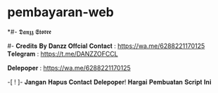 # pembayaran-web

*#- 𝕯𝖆𝖓𝖟𝖟 𝕾𝖙𝖔𝖗𝖊𝖊

#- 𝐂𝐫𝐞𝐝𝐢𝐭𝐬 𝐁𝐲 𝐃𝐚𝐧𝐳𝐳 𝐎𝐟𝐟𝐜𝐢𝐚𝐥
   𝐂𝐨𝐧𝐭𝐚𝐜𝐭 : https://wa.me/6288221170125
   𝐓𝐞𝐥𝐞𝐠𝐫𝐚𝐦 : https://t.me/DANZZOFCCL

  𝐃𝐞𝐥𝐞𝐩𝐨𝐩𝐞𝐫 : https://wa.me/6288221170125

  -[ ! ]- 𝐉𝐚𝐧𝐠𝐚𝐧 𝐇𝐚𝐩𝐮𝐬 𝐂𝐨𝐧𝐭𝐚𝐜𝐭 𝐃𝐞𝐥𝐞𝐩𝐨𝐩𝐞𝐫! 𝐇𝐚𝐫𝐠𝐚𝐢 𝐏𝐞𝐦𝐛𝐮𝐚𝐭𝐚𝐧 𝐒𝐜𝐫𝐢𝐩𝐭 𝐈𝐧𝐢